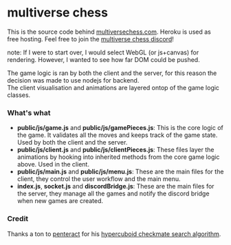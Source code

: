 # multiverse chess

This is the source code behind [multiversechess.com](https://multiversechess.com/). Heroku is used as free hosting. Feel free to join the [multiverse chess discord](https://discord.gg/UgVKykY)!


note: If I were to start over, I would select WebGL (or js+canvas) for rendering. However, I wanted to see how far DOM could be pushed.

The game logic is ran by both the client and the server, for this reason the decision was made to use nodejs for backend.  
The client visualisation and animations are layered ontop of the game logic classes.

### What's what

* **public/js/game.js** and **public/js/gamePieces.js**: This is the core logic of the game. It validates all the moves and keeps track of the game state. Used by both the client and the server.
* **public/js/client.js** and **public/js/clientPieces.js**: These files layer the animations by hooking into inherited methods from the core game logic above. Used in the client.
* **public/js/main.js** and **public/js/menu.js**: These are the main files for the client, they control the user workflow and the main menu.
* **index.js**, **socket.js** and **discordBridge.js**: These are the main files for the server, they manage all the games and notify the discord bridge when new games are created.

### Credit

Thanks a ton to [penteract](https://github.com/penteract) for his [hypercuboid checkmate search algorithm](https://github.com/penteract/hcuboid-ts).